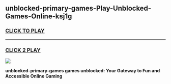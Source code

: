 
## unblocked-primary-games-Play-Unblocked-Games-Online-ksj1g
<h3>
<a href="https://premium76.site?title=unblocked-primary-games&ref=25A">CLICK TO PLAY</a></h3>
<hr>

<h3>
<a href="https://premium76.site?title=unblocked-primary-games&ref=25A">CLICK 2 PLAY</a>
  
</h3>

<a href="https://premium76.site?title=unblocked-primary-games&ref=25A"><img src="https://clearcache.store/games.png"></a>


**unblocked-primary-games games unblocked: Your Gateway to Fun and Accessible Online Gaming**
